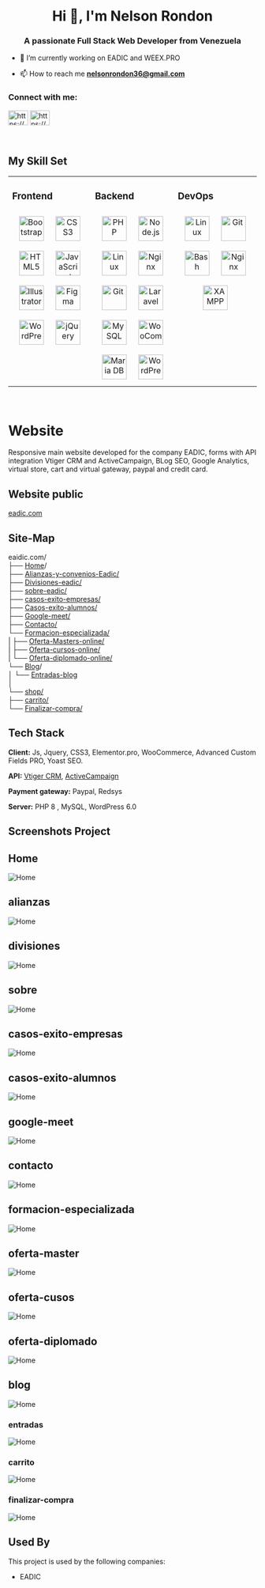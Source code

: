 <h1 align="center">Hi 👋, I'm Nelson Rondon</h1>
<h3 align="center">A passionate Full Stack Web Developer from Venezuela</h3>

- 🔭 I’m currently working on EADIC and WEEX.PRO

- 📫 How to reach me **nelsonrondon36@gmail.com**


<h3 align="left">Connect with me:</h3>
<p align="left">
<a href="https://dev.to/nelsonrondondev" target="blank"><img align="center" src="https://raw.githubusercontent.com/rahuldkjain/github-profile-readme-generator/master/src/images/icons/Social/devto.svg" alt="https://dev.to/nelsonrondondev" height="30" width="40" /></a>
<a href="https://www.linkedin.com/in/nelson-rondon-dev/" target="blank"><img align="center" src="https://raw.githubusercontent.com/rahuldkjain/github-profile-readme-generator/master/src/images/icons/Social/linked-in-alt.svg" alt="https://www.linkedin.com/in/nelson-rondon-dev/" height="30" width="40" /></a>
</p>

<br/>  


## My Skill Set  
<table><tr><td valign="top" width="33%">



### Frontend  
<div align="center">  
<a href="https://getbootstrap.com/docs/3.4/javascript/" target="_blank"><img style="margin: 10px" src="https://profilinator.rishav.dev/skills-assets/bootstrap-plain.svg" alt="Bootstrap" height="50" /></a>  
<a href="https://www.w3schools.com/css/" target="_blank"><img style="margin: 10px" src="https://profilinator.rishav.dev/skills-assets/css3-original-wordmark.svg" alt="CSS3" height="50" /></a>  
<a href="https://en.wikipedia.org/wiki/HTML5" target="_blank"><img style="margin: 10px" src="https://profilinator.rishav.dev/skills-assets/html5-original-wordmark.svg" alt="HTML5" height="50" /></a>  
<a href="https://www.javascript.com/" target="_blank"><img style="margin: 10px" src="https://profilinator.rishav.dev/skills-assets/javascript-original.svg" alt="JavaScript" height="50" /></a>  
<a href="https://www.adobe.com/in/products/illustrator.html" target="_blank"><img style="margin: 10px" src="https://profilinator.rishav.dev/skills-assets/adobe_illustrator-icon.svg" alt="Illustrator" height="50" /></a>  
<a href="https://www.figma.com/" target="_blank"><img style="margin: 10px" src="https://profilinator.rishav.dev/skills-assets/figma-icon.svg" alt="Figma" height="50" /></a>  
<a href="https://wordpress.com/" target="_blank"><img style="margin: 10px" src="https://profilinator.rishav.dev/skills-assets/wordpress.png" alt="WordPress" height="50" /></a>  
<a href="https://jquery.com/" target="_blank"><img style="margin: 10px" src="https://profilinator.rishav.dev/skills-assets/jquery.png" alt="jQuery" height="50" /></a>  
</div>

</td><td valign="top" width="33%">


### Backend  
<div align="center">  
<a href="https://www.php.net/" target="_blank"><img style="margin: 10px" src="https://profilinator.rishav.dev/skills-assets/php-original.svg" alt="PHP" height="50" /></a>  
<a href="https://nodejs.org/" target="_blank"><img style="margin: 10px" src="https://profilinator.rishav.dev/skills-assets/nodejs-original-wordmark.svg" alt="Node.js" height="50" /></a>  
<a href="https://www.linux.org/" target="_blank"><img style="margin: 10px" src="https://profilinator.rishav.dev/skills-assets/linux-original.svg" alt="Linux" height="50" /></a>  
<a href="https://www.nginx.com/" target="_blank"><img style="margin: 10px" src="https://profilinator.rishav.dev/skills-assets/nginx-original.svg" alt="Nginx" height="50" /></a>  
<a href="https://github.com/" target="_blank"><img style="margin: 10px" src="https://profilinator.rishav.dev/skills-assets/git-scm-icon.svg" alt="Git" height="50" /></a>  
<a href="https://laravel.com/" target="_blank"><img style="margin: 10px" src="https://profilinator.rishav.dev/skills-assets/laravel-plain-wordmark.svg" alt="Laravel" height="50" /></a>  
<a href="https://www.mysql.com/" target="_blank"><img style="margin: 10px" src="https://profilinator.rishav.dev/skills-assets/mysql-original-wordmark.svg" alt="MySQL" height="50" /></a>  
<a href="https://woocommerce.com/" target="_blank"><img style="margin: 10px" src="https://profilinator.rishav.dev/skills-assets/woocommerce.png" alt="WooCommerce" height="50" /></a>  
<a href="https://mariadb.org/" target="_blank"><img style="margin: 10px" src="https://profilinator.rishav.dev/skills-assets/mariadb.png" alt="Maria DB" height="50" /></a>  
<a href="https://wordpress.com/" target="_blank"><img style="margin: 10px" src="https://profilinator.rishav.dev/skills-assets/wordpress.png" alt="WordPress" height="50" /></a>  
</div>

</td><td valign="top" width="33%">


### DevOps  
<div align="center">  
<a href="https://www.linux.org/" target="_blank"><img style="margin: 10px" src="https://profilinator.rishav.dev/skills-assets/linux-original.svg" alt="Linux" height="50" /></a>  
<a href="https://github.com/" target="_blank"><img style="margin: 10px" src="https://profilinator.rishav.dev/skills-assets/git-scm-icon.svg" alt="Git" height="50" /></a>  
<a href="https://www.gnu.org/software/bash/" target="_blank"><img style="margin: 10px" src="https://profilinator.rishav.dev/skills-assets/gnu_bash-icon.svg" alt="Bash" height="50" /></a>  
<a href="https://www.nginx.com/" target="_blank"><img style="margin: 10px" src="https://profilinator.rishav.dev/skills-assets/nginx-original.svg" alt="Nginx" height="50" /></a>  
<a href="https://www.apachefriends.org/" target="_blank"><img style="margin: 10px" src="https://profilinator.rishav.dev/skills-assets/xampp.png" alt="XAMPP" height="50" /></a>  
</div>

</td></tr></table>  

<br/>  



# Website

Responsive main website developed for the company EADIC, forms with API integration Vtiger CRM and ActiveCampaign, BLog SEO, Google Analytics, virtual store, cart and virtual gateway, paypal and credit card.


## Website public

[eadic.com](https://eadic.com)



## Site-Map 

<div align="">  

eaidic.com/<br>
├── [Home](#home)/<br>
├── [Alianzas-y-convenios-Eadic/](#alianzas)<br>
├── [Divisiones-eadic/](#divisiones)<br>
├── [sobre-eadic/](#sobre)<br>
├── [casos-exito-empresas/](#casos-exito-empresas)<br>
├── [Casos-exito-alumnos/](#casos-exito-alumnos)<br>
├── [Google-meet/](#google-meet)<br>
├── [Contacto/](#contacto)<br>
└── [Formacion-especializada/](#formacion-especializada)<br>
|       ├── [Oferta-Masters-online/](#oferta-master)<br>
|       ├── [Oferta-cursos-online/](#oferta-cusos)<br>
|       └── [Oferta-diplomado-online/](#oferta-diplomado)<br>
└── [Blog](#blog)/<br>
│       └── [Entradas-blog](#entradas)<br>
│ <br>
└── [shop/](#home)<br>
        ├── [carrito/](#carrito)<br>
        └── [Finalizar-compra/](#finalizar-compra)<br>
 </div> 


## Tech Stack



**Client:**  Js, Jquery, CSS3, Elementor.pro, WooCommerce, Advanced Custom Fields PRO, Yoast SEO.


**API:** [Vtiger CRM](https://help.vtiger.com/article/147111249-Rest-API-Manual), [ActiveCampaign](https://developers.activecampaign.com/reference/overview)


**Payment gateway:** Paypal, Redsys


**Server:** PHP 8 , MySQL, WordPress 6.0


## Screenshots Project


## Home 

![Home](https://nelson-dev.tech/img/eadic.com/home.png)

## alianzas

![Home](https://nelson-dev.tech/img/eadic.com/Alianzas-y-convenios-Eadic.png)


##  divisiones

![Home](https://nelson-dev.tech/img/eadic.com/Divisiones-eadic.png)

##  sobre

![Home](https://nelson-dev.tech/img/eadic.com/sobre-eadic.png)

##  casos-exito-empresas

![Home](https://nelson-dev.tech/img/eadic.com/casos-exito-empresas.png)

##  casos-exito-alumnos

![Home](https://nelson-dev.tech/img/eadic.com/Casos-exito-alumnos.png)

##  google-meet

![Home](https://nelson-dev.tech/img/eadic.com/google-meet.png)

##  contacto

![Home](https://nelson-dev.tech/img/eadic.com/contacto.png)

##  formacion-especializada

![Home](https://nelson-dev.tech/img/eadic.com/formacion-especializada.png)

##  oferta-master

![Home](https://nelson-dev.tech/img/eadic.com/Oferta-Masters-online.png)

##  oferta-cusos

![Home](https://nelson-dev.tech/img/eadic.com/Oferta-cursos-online.png)

##  oferta-diplomado

![Home](https://nelson-dev.tech/img/eadic.com/Oderta-diplomado-online.png)


##  blog

![Home](https://nelson-dev.tech/img/eadic.com/blog-eadic.png)

###  entradas

![Home](https://nelson-dev.tech/img/eadic.com/entrada.png)

###  carrito

![Home](https://nelson-dev.tech/img/eadic.com/carrito.png)

###  finalizar-compra

![Home](https://nelson-dev.tech/img/eadic.com/Finalizar-compra.png)

## Used By

This project is used by the following companies:

- EADIC




  
